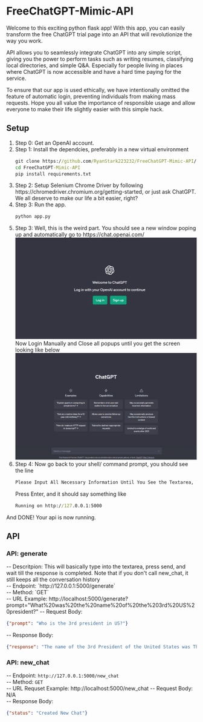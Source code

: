 <h1> FreeChatGPT-Mimic-API </h1>

Welcome to this exciting python flask app! With this app, you can easily transform the free ChatGPT trial page into an API that will revolutionize the way you work.

API allows you to seamlessly integrate ChatGPT into any simple script, giving you the power to perform tasks such as writing resumes, classifying local directories, and simple Q&A.
Especially for people living in places where ChatGPT is now accessible and have a hard time paying for the service. 

To ensure that our app is used ethically, we have intentionally omitted the feature of automatic login, preventing individuals from making mass requests. 
Hope you all value the importance of responsible usage and allow everyone to make their life slightly easier with this simple hack.

<h2> Setup </h2>

<ol>
<li>Step 0: Get an OpenAI account.</li>
<li>Step 1: Install the dependcies, preferably in a new virtual environment

</li>

   ```bat
   git clone https://github.com/RyanStark223232/FreeChatGPT-Mimic-API/
   cd FreeChatGPT-Mimic-API
   pip install requirements.txt
   ```
   
<li>Step 2: Setup Selenium Chrome Driver by following https://chromedriver.chromium.org/getting-started, or just ask ChatGPT. 
We all deserve to make our life a bit easier, right?</li>
<li>Step 3: Run the app. </li>

   ```bat
   python app.py
   ```
   
<li>Step 3: Well, this is the weird part. You should see a new window poping up and automatically go to https://chat.openai.com/ 
   <img src="public/login_required.png" alt="login_required">
   Now Login Manually and Close all popups until you get the screen looking like below
   <img src="public/login_done.png" alt="login_done">
</li>

<li>Step 4: Now go back to your shell/ command prompt, you should see the line

```bat
Please Input All Necessary Information Until You See the Textarea, Then Press Enter in the Command Prompt
```
   
Press Enter, and it should say something like

```bat
Running on http://127.0.0.1:5000
```
   
</ol>

And DONE! Your api is now running.

<h2>API</h2>

<h3>API: generate</h3>
-- Descritpion: This will basically type into the textarea, press send, and wait till the response is completed. Note that if you don't call new_chat, 
it still keeps all the conversation history <br />
-- Endpoint: `http://127.0.0.1:5000/generate` <br />
-- Method: `GET` <br />
-- URL Example: http://localhost:5000/generate?prompt="What%20was%20the%20name%20of%20the%203rd%20US%20president?"
-- Request Body:

```json
{"prompt": "Who is the 3rd president in US?"} 
```

-- Response Body:

```json
{"response": "The name of the 3rd President of the United States was Thomas Jefferson. He served as the President from 1801 to 1809, after being elected in the 1800 presidential election. Jefferson was one of the Founding Fathers of the United States, and is known for his role in drafting the Declaration of Independence."}
```

<h3>API: new_chat</h3>

-- Endpoint: `http://127.0.0.1:5000/new_chat` <br />
-- Method: `GET` <br />
-- URL Requset Example: http://localhost:5000/new_chat
-- Request Body: N/A <br />
-- Response Body:

```json
{"status": "Created New Chat"}
```
